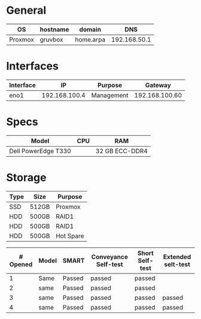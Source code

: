 # General

| OS      | hostname | domain    | DNS          |
| ------- | -------- | --------- | ------------ |
| Proxmox | gruvbox  | home.arpa | 192.168.50.1 |
# Interfaces

| Interface | IP            | Purpose    | Gateway        |
| --------- | ------------- | ---------- | -------------- |
| eno1      | 192.168.100.4 | Management | 192.168.100.60 |
# Specs

| Model               | CPU | RAM            |
| ------------------- | --- | -------------- |
| Dell PowerEdge T330 |     | 32 GB ECC-DDR4 |
# Storage

| Type | Size  | Purpose   |
| ---- | ----- | --------- |
| SSD  | 512GB | Proxmox   |
| HDD  | 500GB | RAID1     |
| HDD  | 500GB | RAID1     |
| HDD  | 500GB | Hot Spare |


| # Opened | Model | SMART  | Conveyance Self-test | Short Self-test | Extended selt-test |
| -------- | ----- | ------ | -------------------- | --------------- | ------------------ |
| 1        | Same  | Passed | passed               | passed          |                    |
| 2        | same  | Passed | passed               | passed          |                    |
| 3        | same  | Passed | passed               | passed          | passed             |
| 4        | same  | Passed | passed               | passed          | passed             |
